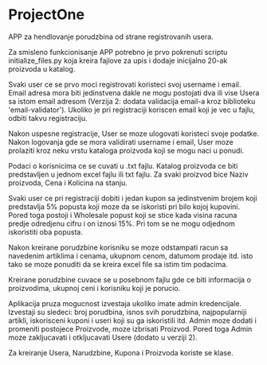 # ProjectOne

APP za hendlovanje porudzbina od strane registrovanih usera.

Za smisleno funkcionisanje APP potrebno je prvo pokrenuti scriptu initialize_files.py koja kreira fajlove za upis i 
dodaje inicijalno 20-ak proizvoda u katalog.

Svaki user ce se prvo moci registrovati koristeci svoj username i email. Email adresa mora biti jedinstvena dakle ne 
mogu postojati dva ili vise Usera sa istom email adresom (Verzija 2: dodata validacija email-a kroz biblioteku 'email-validator'). 
Ukoliko je pri registraciji koriscen email koji je vec u fajlu, odbiti takvu registraciju.

Nakon uspesne registracije, User se moze ulogovati koristeci svoje podatke.
Nakon logovanja gde se mora validirati username i email, User moze prolaziti kroz neku vrstu kataloga proizvoda koji se 
mogu naci u ponudi.

Podaci o korisnicima ce se cuvati u .txt fajlu.
Katalog proizvoda ce biti predstavljen u jednom excel fajlu ili txt fajlu. Za svaki proizvod bice Naziv proizvoda, Cena i Kolicina na stanju.

Svaki user ce pri registraciji dobiti i jedan kupon sa jedinstvenim brojem koji predstavlja 5% popusta koji moze da se iskoristi 
pri bilo kojoj kupovini. Pored toga postoji i Wholesale popust koji se stice kada visina racuna predje odredjenu cifru i on iznosi 15%. 
Pri tom se ne mogu odjednom iskoristiti oba popusta.

Nakon kreirane porudzbine korisniku se moze odstampati racun sa navedenim artiklima i cenama, ukupnom cenom, datumom prodaje itd. 
isto tako se moze ponuditi da se kreira excel file sa istim tim podacima.

Kreirane porudzbine cuvace se u posebnom fajlu gde ce biti informacija o proizvodima, ukupnoj ceni i korisniku koji je porucio.

Aplikacija pruza mogucnost izvestaja ukoliko imate admin kredencijale. Izvestaji su sledeci:
broj porudbina, isnos svih porudzbina, najpopularniji artikli, iskorisceni kuponi i useri koji su ga iskoristili itd.
Admin moze dodati i promeniti postojece Proizvode, moze izbrisati Proizvod. 
Pored toga Admin moze zakljucavati i otkljucavati Usere (dodato u verziji 2).

Za kreiranje Usera, Narudzbine, Kupona i Proizvoda koriste se klase.
